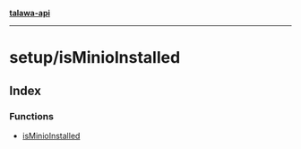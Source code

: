 [**talawa-api**](../../README.md)

***

# setup/isMinioInstalled

## Index

### Functions

- [isMinioInstalled](functions/isMinioInstalled.md)
